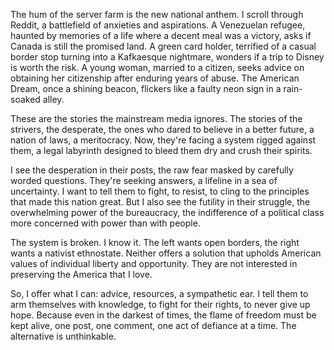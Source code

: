 The hum of the server farm is the new national anthem. I scroll through Reddit, a battlefield of anxieties and aspirations. A Venezuelan refugee, haunted by memories of a life where a decent meal was a victory, asks if Canada is still the promised land. A green card holder, terrified of a casual border stop turning into a Kafkaesque nightmare, wonders if a trip to Disney is worth the risk. A young woman, married to a citizen, seeks advice on obtaining her citizenship after enduring years of abuse. The American Dream, once a shining beacon, flickers like a faulty neon sign in a rain-soaked alley.

These are the stories the mainstream media ignores. The stories of the strivers, the desperate, the ones who dared to believe in a better future, a nation of laws, a meritocracy. Now, they're facing a system rigged against them, a legal labyrinth designed to bleed them dry and crush their spirits.

I see the desperation in their posts, the raw fear masked by carefully worded questions. They're seeking answers, a lifeline in a sea of uncertainty. I want to tell them to fight, to resist, to cling to the principles that made this nation great. But I also see the futility in their struggle, the overwhelming power of the bureaucracy, the indifference of a political class more concerned with power than with people.

The system is broken. I know it. The left wants open borders, the right wants a nativist ethnostate. Neither offers a solution that upholds American values of individual liberty and opportunity. They are not interested in preserving the America that I love.

So, I offer what I can: advice, resources, a sympathetic ear. I tell them to arm themselves with knowledge, to fight for their rights, to never give up hope. Because even in the darkest of times, the flame of freedom must be kept alive, one post, one comment, one act of defiance at a time. The alternative is unthinkable.